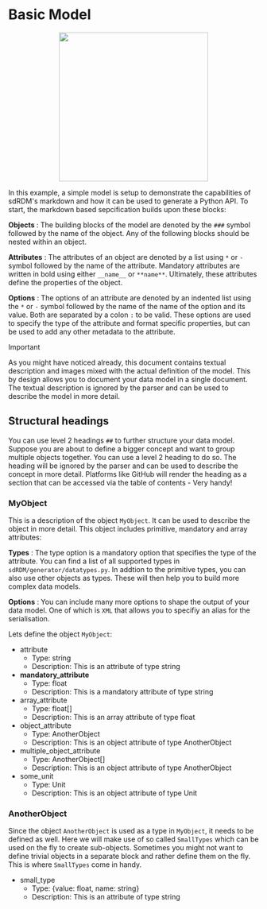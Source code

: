 # Basic Model

<p align="center">
  <img src="https://cdni.iconscout.com/illustration/premium/thumb/coder-3462295-2895977.png" width="300" />
</p>

In this example, a simple model is setup to demonstrate the capabilities of sdRDM's markdown and how it can be used to generate a Python API. To start, the markdown based sepcification builds upon these blocks:

**Objects**
: The building blocks of the model are denoted by the `###` symbol followed by the name of the object. Any of the following blocks should be nested within an object.

**Attributes**
: The attributes of an object are denoted by a list using `*` or `-` symbol followed by the name of the attribute. Mandatory attributes are written in bold using either `__name__` or `**name**`. Ultimately, these attributes define the properties of the object.

**Options**
: The options of an attribute are denoted by an indented list using the `*` or `-` symbol followed by the name of the name of the option and its value. Both are separated by a colon `:` to be valid. These options are used to specify the type of the attribute and format specific properties, but can be used to add any other metadata to the attribute.

> [!IMPORTANT]
> As you might have noticed already, this document contains textual description and images mixed with the actual definition of the model. This by design allows you to document your data model in a single document. The textual description is ignored by the parser and can be used to describe the model in more detail.

## Structural headings

You can use level 2 headings `##` to further structure your data model. Suppose you are about to define a bigger concept and want to group multiple objects together. You can use a level 2 heading to do so. The heading will be ignored by the parser and can be used to describe the concept in more detail. Platforms like GitHub will render the heading as a section that can be accessed via the table of contents - Very handy!

### MyObject

This is a description of the object `MyObject`. It can be used to describe the object in more detail. This object includes primitive, mandatory and array attributes:

**Types**
: The type option is a mandatory option that specifies the type of the attribute. You can find a list of all supported types in `sdRDM/generator/datatypes.py`. In addtion to the primitive types, you can also use other objects as types. These will then help you to build more complex data models.

**Options**
: You can include many more options to shape the output of your data model. One of which is `XML` that allows you to specifiy an alias for the serialisation.

Lets define the object `MyObject`:

- attribute
  - Type: string
  - Description: This is an attribute of type string
- **mandatory_attribute**
  - Type: float
  - Description: This is a mandatory attribute of type string
- array_attribute
  - Type: float[]
  - Description: This is an array attribute of type float
- object_attribute
  - Type: AnotherObject
  - Description: This is an object attribute of type AnotherObject
- multiple_object_attribute
  - Type: AnotherObject[]
  - Description: This is an object attribute of type AnotherObject
- some_unit
  - Type: Unit
  - Description: This is an object attribute of type Unit

### AnotherObject

Since the object `AnotherObject` is used as a type in `MyObject`, it needs to be defined as well. Here we will make use of so called `SmallTypes` which can be used on the fly to create sub-objects. Sometimes you might not want to define trivial objects in a separate block and rather define them on the fly. This is where `SmallTypes` come in handy.

- small_type
  - Type: {value: float, name: string}
  - Description: This is an attribute of type string

